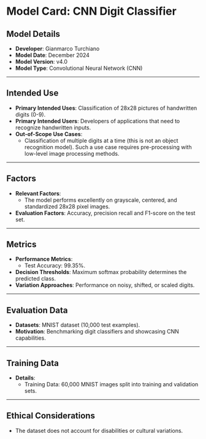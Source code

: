 # Model Card: CNN Digit Classifier

## **Model Details**
- **Developer**: Gianmarco Turchiano
- **Model Date**: December 2024
- **Model Version**: v4.0
- **Model Type**: Convolutional Neural Network (CNN)

---

## **Intended Use**
- **Primary Intended Uses**: Classification of 28x28 pictures of handwritten digits (0-9).
- **Primary Intended Users**: Developers of applications that need to recognize handwritten inputs.
- **Out-of-Scope Use Cases**: 
  - Classification of multiple digits at a time (this is not an object recognition model). Such a use case requires pre-processing with low-level image processing methods.

---

## **Factors**
- **Relevant Factors**: 
  - The model performs excellently on grayscale, centered, and standardized 28x28 pixel images.
- **Evaluation Factors**: Accuracy, precision recall and F1-score on the test set.

---

## **Metrics**
- **Performance Metrics**: 
  - Test Accuracy: 99.35%.
- **Decision Thresholds**: Maximum softmax probability determines the predicted class.
- **Variation Approaches**: Performance on noisy, shifted, or scaled digits.

---

## **Evaluation Data**
- **Datasets**: MNIST dataset (10,000 test examples).
- **Motivation**: Benchmarking digit classifiers and showcasing CNN capabilities.

---

## **Training Data**
- **Details**: 
  - Training Data: 60,000 MNIST images split into training and validation sets.

---

## **Ethical Considerations**
- The dataset does not account for disabilities or cultural variations.